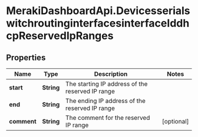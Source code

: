 # MerakiDashboardApi.DevicesserialswitchroutinginterfacesinterfaceIddhcpReservedIpRanges

## Properties
Name | Type | Description | Notes
------------ | ------------- | ------------- | -------------
**start** | **String** | The starting IP address of the reserved IP range | 
**end** | **String** | The ending IP address of the reserved IP range | 
**comment** | **String** | The comment for the reserved IP range | [optional] 


